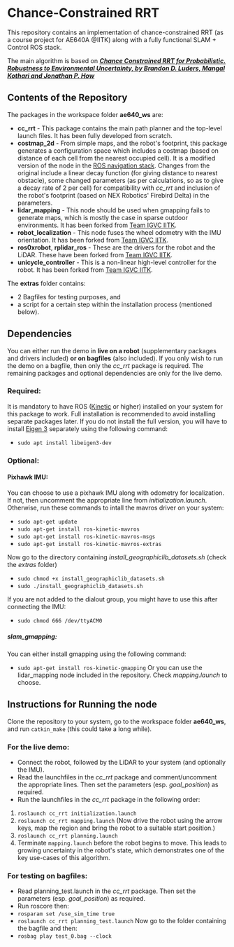 # Chance-Constrained RRT
This repository contains an implementation of chance-constrained RRT (as a course project for AE640A @IITK) along with a fully functional SLAM + Control ROS stack.


The main algorithm is based on [_**Chance Constrained RRT for Probabilistic. Robustness to Environmental Uncertainty, by Brandon D. Luders, Mangal Kothari and Jonathan P. How**_](http://acl.mit.edu/papers/Luders10_GNC.pdf)

## Contents of the Repository
The packages in the workspace folder **ae640_ws** are:
- **cc_rrt** - This package contains the main path planner and the top-level launch files. It has been fully developed from scratch.
- **costmap_2d** - From simple maps, and the robot's footprint, this package generates a configuration space which includes a costmap (based on distance of each cell from the nearest occupied cell). It is a modified version of the node in the [ROS navigation stack](https://github.com/ros-planning/navigation). Changes from the original include a linear decay function (for giving distance to nearest obstacle), some changed parameters (as per calculations, so as to give a decay rate of 2 per cell) for compatibility with _cc_rrt_ and inclusion of the robot's footprint (based on NEX Robotics' Firebird Delta) in the parameters.
- **lidar_mapping** - This node should be used when gmapping fails to generate maps, which is mostly the case in sparse outdoor environments. It has been forked from [Team IGVC IITK](https://github.com/igvc-iitk).
- **robot_localization** - This node fuses the wheel odometry with the IMU orientation. It has been forked from [Team IGVC IITK](https://github.com/igvc-iitk).
-  **ros0xrobot**, **rplidar_ros** - These are the drivers for the robot and the LiDAR. These have been forked from [Team IGVC IITK](https://github.com/igvc-iitk).
- **unicycle_controller** - This is a non-linear high-level controller for the robot. It has been forked from [Team IGVC IITK](https://github.com/igvc-iitk).

The **extras** folder contains:
- 2 Bagfiles for testing purposes, and
- a script for a certain step within the installation process (mentioned below).


## Dependencies

You can either run the demo in **live on a robot** (supplementary packages and drivers included) **or on bagfiles** (also included). If you only wish to run the demo on a bagfile, then only the _cc_rrt_ package is required. The remaining packages and optional dependencies are only for the live demo. 

### Required:
It is mandatory to have ROS ([Kinetic](http://wiki.ros.org/kinetic/Installation) or higher) installed on your system for this package to work. Full installation is recommended to avoid installing separate packages later.
If you do not install the full version, you will have to install [Eigen 3](http://eigen.tuxfamily.org/index.php?title=Main_Page) separately using the following command:
- `sudo apt install libeigen3-dev`

### Optional:
#### Pixhawk IMU:
You can choose to use a pixhawk IMU along with odometry for localization. If not, then uncomment the appropriate line from _initialization.launch_. Otherwise, run these commands to intall the mavros driver on your system:
- `sudo apt-get update`
- `sudo apt-get install ros-kinetic-mavros`
- `sudo apt-get install ros-kinetic-mavros-msgs`
- `sudo apt-get install ros-kinetic-mavros-extras`

Now go to the directory containing _install_geographiclib_datasets.sh_ (check the _extras_ folder)
- `sudo chmod +x install_geographiclib_datasets.sh`
- `sudo ./install_geographiclib_datasets.sh`

If you are not added to the dialout group, you might have to use this after connecting the IMU:
- `sudo chmod 666 /dev/ttyACM0`

##### slam_gmapping:
You can either install gmapping using the following command:
- `sudo apt-get install ros-kinetic-gmapping`
Or you can use the lidar_mapping node included in the repository. Check _mapping.launch_ to choose.


## Instructions for Running the node
Clone the repository to your system, go to the workspace folder **ae640_ws**, and run `catkin_make` (this could take a long while).
### For the live demo:
- Connect the robot, followed by the LiDAR to your system (and optionally the IMU).
- Read the launchfiles in the _cc_rrt_ package and comment/uncomment the appropriate lines. Then set the parameters (esp. _goal_position_) as required.
- Run the launchfiles in the _cc_rrt_ package in the following order:
1. `roslaunch cc_rrt initialization.launch`
2. `roslaunch cc_rrt mapping.launch` (Now drive the robot using the arrow keys, map the region and bring the robot to a suitable start position.)
3. `roslaunch cc_rrt planning.launch`
4. Terminate `mapping.launch` before the robot begins to move. This leads to growing uncertainty in the robot's state, which demonstrates one of the key use-cases of this algorithm.


### For testing on bagfiles:
- Read planning_test.launch in the _cc_rrt_ package. Then set the parameters (esp. _goal_position_) as required.
- Run roscore then:
- `rosparam set /use_sim_time true`
- `roslaunch cc_rrt planning_test.launch`
Now go to the folder containing the bagfile and then:
- `rosbag play test_0.bag --clock`
